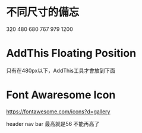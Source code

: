 # 不同尺寸的備忘
320
480
680
767
979
1200

# AddThis Floating Position

只有在480px以下，AddThis工具才會放到下面

# Font Awaresome Icon
https://fontawesome.com/icons?d=gallery

header nav bar 最高就是56
不能再高了